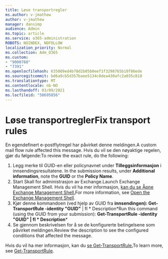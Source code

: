 ```yaml
---
title: Løse transportregler
ms.author: v-jmathew
author: v-jmathew
manager: dansimp
audience: Admin
ms.topic: article
ms.service: o365-administration
ROBOTS: NOINDEX, NOFOLLOW
localization_priority: Normal
ms.collection: Adm_O365
ms.custom:
- "9000760"
- "7391"
ms.openlocfilehash: 635009ed4b78d2b05b0eef1f3298765b10f86ede
ms.sourcegitcommit: bd6a9cb5d357baee5134c0dea430afc2a035c810
ms.translationtype: MT
ms.contentlocale: nb-NO
ms.lasthandoff: 03/09/2021
ms.locfileid: "50695856"
---
```

# <a name="fix-transport-rules"></a><span data-ttu-id="c33bd-102">Løse transportregler</span><span class="sxs-lookup"><span data-stu-id="c33bd-102">Fix transport rules</span></span>

<span data-ttu-id="c33bd-103">En egendefinert e-postflytregel har påvirket denne meldingen.</span><span class="sxs-lookup"><span data-stu-id="c33bd-103">A custom mail flow rule affected this message.</span></span> <span data-ttu-id="c33bd-104">Hvis du vil se den nøyaktige regelen, gjør du følgende:</span><span class="sxs-lookup"><span data-stu-id="c33bd-104">To review the exact rule, do the following:</span></span>

1. <span data-ttu-id="c33bd-105">Legg merke til GUID-en eller  policynavnet under **Tilleggsinformasjon** i innsendingsresultatene. </span><span class="sxs-lookup"><span data-stu-id="c33bd-105">In the submission results, under **Additional information**, note the **GUID** or the **Policy Name**.</span></span>
2. <span data-ttu-id="c33bd-106">Start Skall for administrasjon av Exchange.</span><span class="sxs-lookup"><span data-stu-id="c33bd-106">Launch Exchange Management Shell.</span></span> <span data-ttu-id="c33bd-107">Hvis du vil ha mer informasjon, [kan du se Åpne Exchange Management Shell.](https://go.microsoft.com/fwlink/?linkid=2101432)</span><span class="sxs-lookup"><span data-stu-id="c33bd-107">For more information, see [Open the Exchange Management Shell](https://go.microsoft.com/fwlink/?linkid=2101432).</span></span>
3. <span data-ttu-id="c33bd-108">Kjør denne kommandoen (ved hjelp av GUID fra **innsendingen): Get-TransportRule -identity "GUID"** | fl \* Description\*</span><span class="sxs-lookup"><span data-stu-id="c33bd-108">Run this command (using the GUID from your submission):  **Get-TransportRule -identity "GUID" | fl \* Description**\*</span></span>
4. <span data-ttu-id="c33bd-109">Se gjennom beskrivelsen for å se de konfigurerte betingelsene som påvirket meldingen.</span><span class="sxs-lookup"><span data-stu-id="c33bd-109">Review the description to see the configured conditions that affected the message.</span></span>

<span data-ttu-id="c33bd-110">Hvis du vil ha mer informasjon, kan du [se Get-TransportRule.](https://go.microsoft.com/fwlink/?linkid=2101523)</span><span class="sxs-lookup"><span data-stu-id="c33bd-110">To learn more, see [Get-TransportRule](https://go.microsoft.com/fwlink/?linkid=2101523).</span></span>
